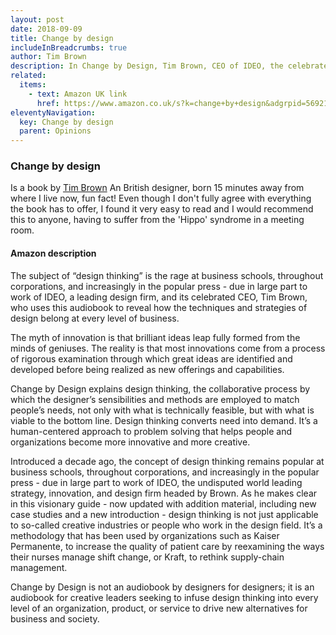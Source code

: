 ```yaml
---
layout: post
date: 2018-09-09
title: Change by design
includeInBreadcrumbs: true
author: Tim Brown
description: In Change by Design, Tim Brown, CEO of IDEO, the celebrated innovation and design firm, shows how the techniques and strategies of design belong at every level of business.
related:
  items:
    - text: Amazon UK link
      href: https://www.amazon.co.uk/s?k=change+by+design&adgrpid=56921974007&gclid=Cj0KCQiA09eQBhCxARIsAAYRiykfVpJs24bmx_yN0QT2_TSSUVonphP_4eMi1_JOIurGRxkxQvJH1YkaApdPEALw_wcB&hvadid=259027708776&hvdev=c&hvlocphy=9046607&hvnetw=g&hvqmt=e&hvrand=13231434181519639106&hvtargid=kwd-299710008209&hydadcr=24402_1748874&tag=googhydr-21&ref=pd_sl_9dx752edaj_e
eleventyNavigation:
  key: Change by design
  parent: Opinions
---
```


### Change by design

Is a book by [Tim Brown](https://www.ideo.com/people/tim-brown) An British designer, born 15 minutes away from where I live now, fun fact! Even though I don't fully agree with everything the book has to offer, I found it very easy to read and I would recommend this to anyone, having to suffer from the 'Hippo' syndrome in a meeting room.

#### Amazon description

The subject of “design thinking” is the rage at business schools, throughout corporations, and increasingly in the popular press - due in large part to work of IDEO, a leading design firm, and its celebrated CEO, Tim Brown, who uses this audiobook to reveal how the techniques and strategies of design belong at every level of business.

The myth of innovation is that brilliant ideas leap fully formed from the minds of geniuses. The reality is that most innovations come from a process of rigorous examination through which great ideas are identified and developed before being realized as new offerings and capabilities.

Change by Design explains design thinking, the collaborative process by which the designer’s sensibilities and methods are employed to match people’s needs, not only with what is technically feasible, but with what is viable to the bottom line. Design thinking converts need into demand. It’s a human-centered approach to problem solving that helps people and organizations become more innovative and more creative.

Introduced a decade ago, the concept of design thinking remains popular at business schools, throughout corporations, and increasingly in the popular press - due in large part to work of IDEO, the undisputed world leading strategy, innovation, and design firm headed by Brown. As he makes clear in this visionary guide - now updated with addition material, including new case studies and a new introduction - design thinking is not just applicable to so-called creative industries or people who work in the design field. It’s a methodology that has been used by organizations such as Kaiser Permanente, to increase the quality of patient care by reexamining the ways their nurses manage shift change, or Kraft, to rethink supply-chain management.

Change by Design is not an audiobook by designers for designers; it is an audiobook for creative leaders seeking to infuse design thinking into every level of an organization, product, or service to drive new alternatives for business and society.
